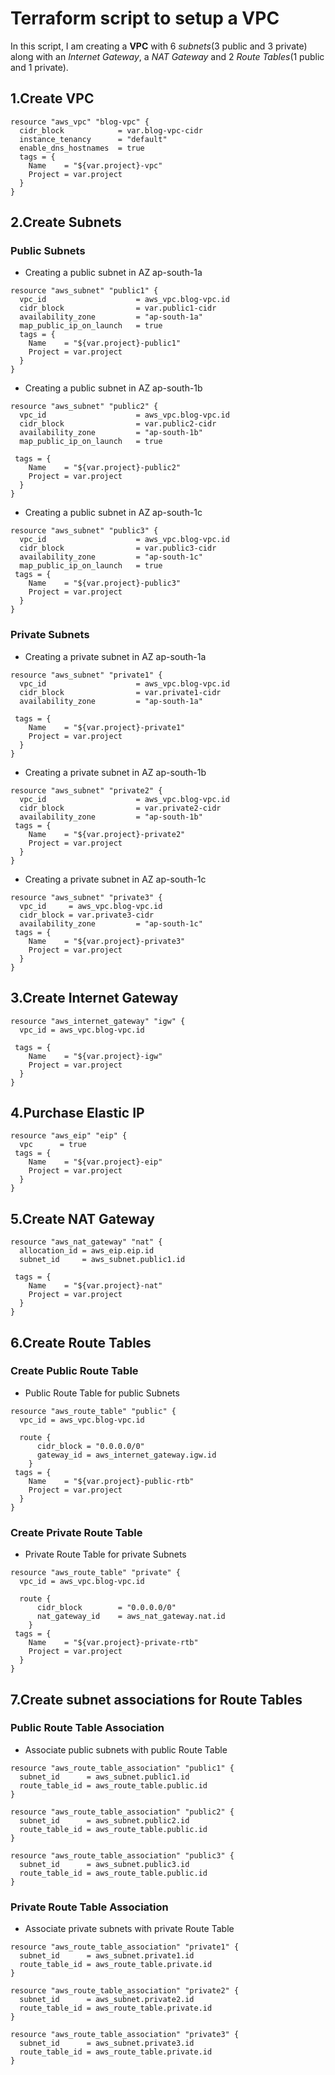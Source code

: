 # Terraform script to setup a VPC
In this script, I am creating a **VPC** with 6 *subnets*(3 public and 3 private) along with an *Internet Gateway*, a *NAT Gateway* and 2 *Route Tables*(1 public and 1 private).
## 1.Create VPC
```hcl
resource "aws_vpc" "blog-vpc" {
  cidr_block            = var.blog-vpc-cidr
  instance_tenancy      = "default"
  enable_dns_hostnames  = true
  tags = {
    Name    = "${var.project}-vpc"
    Project = var.project
  }
}
```
## 2.Create Subnets
### Public Subnets
- Creating a public subnet in AZ ap-south-1a

```hcl
resource "aws_subnet" "public1" {
  vpc_id                    = aws_vpc.blog-vpc.id
  cidr_block                = var.public1-cidr
  availability_zone         = "ap-south-1a"
  map_public_ip_on_launch   = true
  tags = {
    Name    = "${var.project}-public1"
    Project = var.project
  }
}
```
- Creating a public subnet in AZ ap-south-1b

```hcl
resource "aws_subnet" "public2" {
  vpc_id                    = aws_vpc.blog-vpc.id
  cidr_block                = var.public2-cidr
  availability_zone         = "ap-south-1b"
  map_public_ip_on_launch   = true

 tags = {
    Name    = "${var.project}-public2"
    Project = var.project
  }
}
```
- Creating a public subnet in AZ ap-south-1c

```hcl
resource "aws_subnet" "public3" {
  vpc_id                    = aws_vpc.blog-vpc.id
  cidr_block                = var.public3-cidr
  availability_zone         = "ap-south-1c"
  map_public_ip_on_launch   = true
 tags = {
    Name    = "${var.project}-public3"
    Project = var.project
  }
}
```
### Private Subnets
- Creating a private subnet in AZ ap-south-1a

```hcl
resource "aws_subnet" "private1" {
  vpc_id                    = aws_vpc.blog-vpc.id
  cidr_block                = var.private1-cidr
  availability_zone         = "ap-south-1a"

 tags = {
    Name    = "${var.project}-private1"
    Project = var.project
  }
}
```
- Creating a private subnet in AZ ap-south-1b

```hcl
resource "aws_subnet" "private2" {
  vpc_id                    = aws_vpc.blog-vpc.id
  cidr_block                = var.private2-cidr
  availability_zone         = "ap-south-1b"
 tags = {
    Name    = "${var.project}-private2"
    Project = var.project
  }
}
```
- Creating a private subnet in AZ ap-south-1c

```hcl
resource "aws_subnet" "private3" {
  vpc_id     = aws_vpc.blog-vpc.id
  cidr_block = var.private3-cidr
  availability_zone         = "ap-south-1c"
 tags = {
    Name    = "${var.project}-private3"
    Project = var.project
  }
}
```
## 3.Create Internet Gateway

```hcl
resource "aws_internet_gateway" "igw" {
  vpc_id = aws_vpc.blog-vpc.id

 tags = {
    Name    = "${var.project}-igw"
    Project = var.project
  }
}
```
## 4.Purchase Elastic IP
```hcl
resource "aws_eip" "eip" {
  vpc      = true
 tags = {
    Name    = "${var.project}-eip"
    Project = var.project
  }
}
```
## 5.Create NAT Gateway
```hcl
resource "aws_nat_gateway" "nat" {
  allocation_id = aws_eip.eip.id
  subnet_id     = aws_subnet.public1.id

 tags = {
    Name    = "${var.project}-nat"
    Project = var.project
  }
}
```
## 6.Create Route Tables
### Create Public Route Table

- Public Route Table for public Subnets

```hcl
resource "aws_route_table" "public" {
  vpc_id = aws_vpc.blog-vpc.id

  route {
      cidr_block = "0.0.0.0/0"
      gateway_id = aws_internet_gateway.igw.id
    }
 tags = {
    Name    = "${var.project}-public-rtb"
    Project = var.project
  }
}
```
### Create Private Route Table
- Private Route Table for private Subnets


```hcl
resource "aws_route_table" "private" {
  vpc_id = aws_vpc.blog-vpc.id

  route {
      cidr_block        = "0.0.0.0/0"
      nat_gateway_id    = aws_nat_gateway.nat.id
    }
 tags = {
    Name    = "${var.project}-private-rtb"
    Project = var.project
  }
}
```
## 7.Create subnet associations for Route Tables
### Public Route Table Association

- Associate public subnets with public Route Table

```hcl
resource "aws_route_table_association" "public1" {
  subnet_id      = aws_subnet.public1.id
  route_table_id = aws_route_table.public.id
}

resource "aws_route_table_association" "public2" {
  subnet_id      = aws_subnet.public2.id
  route_table_id = aws_route_table.public.id
}

resource "aws_route_table_association" "public3" {
  subnet_id      = aws_subnet.public3.id
  route_table_id = aws_route_table.public.id
}
```
### Private Route Table Association

- Associate private subnets with private Route Table

```hcl
resource "aws_route_table_association" "private1" {
  subnet_id      = aws_subnet.private1.id
  route_table_id = aws_route_table.private.id
}

resource "aws_route_table_association" "private2" {
  subnet_id      = aws_subnet.private2.id
  route_table_id = aws_route_table.private.id
}

resource "aws_route_table_association" "private3" {
  subnet_id      = aws_subnet.private3.id
  route_table_id = aws_route_table.private.id
}
```
